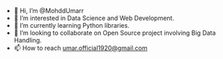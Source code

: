 - 👋 Hi, I’m @MohddUmarr
- 👀 I’m interested in Data Science and Web Development.
- 🌱 I’m currently learning Python libraries.
- 💞️ I’m looking to collaborate on Open Source project involving Big Data Handling.
- 📫 How to reach umar.official1920@gmail.com

<!---
MohddUmarr/MohddUmarr is a ✨ special ✨ repository because its `README.md` (this file) appears on your GitHub profile.
You can click the Preview link to take a look at your changes.
--->
